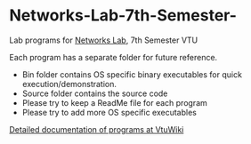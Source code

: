 # Networks-Lab-7th-Semester-
Lab programs for [Networks Lab](http://www.vtuwiki.org/Networks_Lab), 7th Semester VTU 

Each program has a separate folder for future reference. 
- Bin folder contains OS specific binary executables for quick execution/demonstration.
- Source folder contains the source code
- Please try to keep a ReadMe file for each program
- Please try to add more OS specific executables

[Detailed documentation of programs at VtuWiki](http://www.vtuwiki.org/Networks_Lab)
